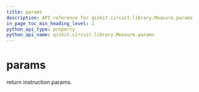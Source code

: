 ```yaml
---
title: params
description: API reference for qiskit.circuit.library.Measure.params
in_page_toc_min_heading_level: 1
python_api_type: property
python_api_name: qiskit.circuit.library.Measure.params
---
```


# params

return instruction params.

